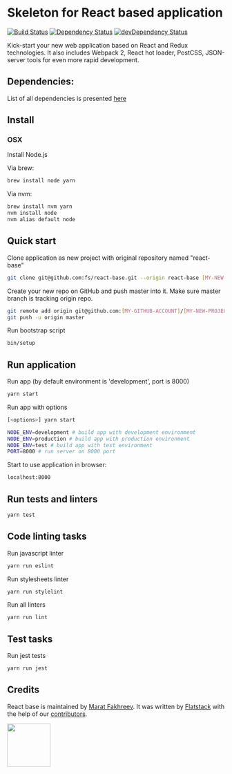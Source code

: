 # Skeleton for React based application

[![Build Status](https://travis-ci.org/fs/react-base.svg?branch=master)](https://travis-ci.org/fs/react-base)
[![Dependency Status](https://david-dm.org/fs/react-base.svg?branch=master)](https://david-dm.org/fs/react-base)
[![devDependency Status](https://david-dm.org/fs/react-base/dev-status.svg?branch=master)](https://david-dm.org/fs/react-base#info=devDependencies)

Kick-start your new web application based on React and Redux technologies. It also includes Webpack 2, React hot loader, PostCSS, JSON-server tools for even more rapid development.

## Dependencies:

List of all dependencies is presented [here](https://github.com/fs/react-base/blob/master/package.json)

## Install
### OSX

Install Node.js

Via brew:
```bash
brew install node yarn
```

Via nvm:
```bash
brew install nvm yarn
nvm install node
nvm alias default node
```

## Quick start

Clone application as new project with original repository named "react-base"

```bash
git clone git@github.com:fs/react-base.git --origin react-base [MY-NEW-PROJECT]
```

Create your new repo on GitHub and push master into it.
Make sure master branch is tracking origin repo.

```bash
git remote add origin git@github.com:[MY-GITHUB-ACCOUNT]/[MY-NEW-PROJECT].git
git push -u origin master
```

Run bootstrap script

```bash
bin/setup
```

## Run application

Run app (by default environment is 'development', port is 8000)

```bash
yarn start
```

Run app with options

```bash
[<options>] yarn start
```

```bash
NODE_ENV=development # build app with development environment
NODE_ENV=production # build app with production environment
NODE_ENV=test # build app with test environment
PORT=8000 # run server on 8000 port
```

Start to use application in browser:

```bash
localhost:8000
```

## Run tests and linters

```bash
yarn test
```

## Code linting tasks

Run javascript linter
```bash
yarn run eslint
```

Run stylesheets linter
```bash
yarn run stylelint
```

Run all linters
```bash
yarn run lint
```

## Test tasks

Run jest tests
```bash
yarn run jest
```

## Credits

React base is maintained by [Marat Fakhreev](http://github.com/maratfakhreev).
It was written by [Flatstack](http://www.flatstack.com) with the help of our
[contributors](http://github.com/fs/react-base/contributors).

[<img src="http://www.flatstack.com/logo.svg" width="100"/>](http://www.flatstack.com)
